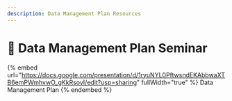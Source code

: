 ```yaml
---
description: Data Management Plan Resources
---
```


# 🔴 Data Management Plan Seminar

{% embed url="https://docs.google.com/presentation/d/1ryuNYL0PftwsndEKAbbwaXTB6emPWmhvwO_gKkRsoyI/edit?usp=sharing" fullWidth="true" %}
Data Management Plan
{% endembed %}
